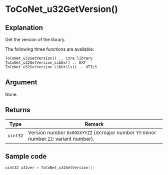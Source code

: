 # ToCoNet_u32GetVersion()

## Explanation

Get the version of the library.

The following three functions are available:

```
ToCoNet_u32GetVersion() .. Core library
ToCoNet_u32GetVersion_LibEx() .. EXT
ToCoNet_u32GetVersion_LibUtils() .. UTILS
```

## Argument

None.

## Returns

| Type     | Remark                                                                                  |
| -------- | --------------------------------------------------------------------------------------- |
| `uint32` | Version number `0x00XXYYZZ` (`XX`:major number `YY`:minor number `ZZ`: variant number). |

## Sample code

```c
uint32 u32ver = ToCoNet_u32GetVersion();
```

